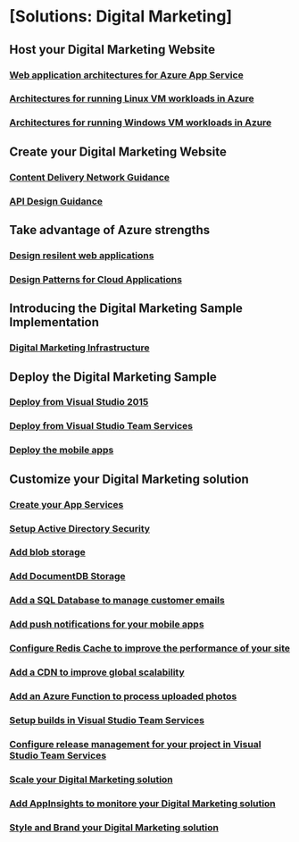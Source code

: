 # [Solutions: Digital Marketing]
## Host your Digital Marketing Website
### [Web application architectures for Azure App Service](/azure/architecture/app-service/basic-web-app?toc=/azure/solutions/digital-marketing/toc.json)
### [Architectures for running Linux VM workloads in Azure](/azure/architecture/virtual-machines-linux/index?toc=/azure/solutions/digital-marketing/toc.json)
### [Architectures for running Windows VM workloads in Azure](/azure/architecture/virtual-machines-windows/index?toc=/azure/solutions/digital-marketing/toc.json)
## Create your Digital Marketing Website
### [Content Delivery Network Guidance](/azure/guidance/best-practices/cdn?toc=/azure/solutions/digital-marketing/toc.json)
### [API Design Guidance](/azure/guidance/best-practices/api-design?toc=/azure/solutions/digital-marketing/toc.json)
## Take advantage of Azure strengths
### [Design resilent web applications](/azure/guidance/resiliency?toc=/azure/solutions/digital-marketing/toc.json)
### [Design Patterns for Cloud Applications](/azure/design-patterns?toc=/azure/solutions/digital-marketing/toc.json)
## Introducing the Digital Marketing Sample Implementation
### [Digital Marketing Infrastructure](solution-architecture-landing-Page.md)
## Deploy the Digital Marketing Sample
### [Deploy from Visual Studio 2015](ReadMeVS2015.md)
### [Deploy from Visual Studio Team Services](ReadMeVsts.md)
### [Deploy the mobile apps](ReadMeXamarin.md)
## Customize your Digital Marketing solution
### [Create your App Services](labs/Lab01-ArmAndAppService.md)
### [Setup Active Directory Security](labs/Lab02-Security.md)
### [Add blob storage](labs/Lab03-AzureStorage.md)
### [Add DocumentDB Storage](labs/Lab04-DocumentDB.md)
### [Add a SQL Database to manage customer emails](labs/Lab05-SqlServer.md)
### [Add push notifications for your mobile apps](labs/Lab07-NotificationHubs.md)
### [Configure Redis Cache to improve the performance of your site](labs/Lab08-RedisCache.md)
### [Add a CDN to improve global scalability](labs/Lab09-CDN.md)
### [Add an Azure Function to process uploaded photos](labs/Lab10-AzureFunctions.md)
### [Setup builds in Visual Studio Team Services](labs/Lab11-VSTS-TeamBuild.md)
### [Configure release management for your project in Visual Studio Team Services](labs/Lab12-VSTS-ReleaseManagement.md)
### [Scale your Digital Marketing solution](labs/Lab13-ScalingAndAvailability.md)
### [Add AppInsights to monitore your Digital Marketing solution](labs/Lab14-AppInsights.md)
### [Style and Brand your Digital Marketing solution](labs/Lab15-StylingBranding.md)
